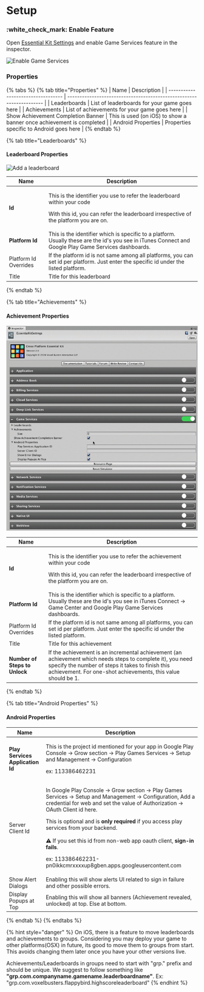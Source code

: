 # Setup

### :white\_check\_mark: Enable Feature

Open [Essential Kit Settings](../../overview/settings.md) and enable Game Services feature in the inspector.

![Enable Game Services](../../.gitbook/assets/EnableGameServices.gif)

### Properties

{% tabs %}
{% tab title="Properties" %}
| Name                               | Description                                                          |
| ---------------------------------- | -------------------------------------------------------------------- |
| Leaderboards                       | List of leaderboards for your game goes here                         |
| Achievements                       | List of achievements for your game goes here                         |
| Show Achievement Completion Banner | This is used (on iOS) to show a banner once achievement is completed |
| Android Properties                 | Properties specific to Android goes here                             |
{% endtab %}

{% tab title="Leaderboards" %}
#### Leaderboard Properties

![Add a leaderboard](../../.gitbook/assets/GameServicesAddLeaderboard.gif)

| Name                  | Description                                                                                                                                                                |
| --------------------- | -------------------------------------------------------------------------------------------------------------------------------------------------------------------------- |
| **Id**                | <p>This is the identifier you use to refer the leaderboard within your code</p><p>With this id, you can refer the leaderboard irrespective of the platform you are on.</p> |
| **Platform Id**       | This is the identifier which is specific to a platform. Usually these are the id's you see in iTunes Connect and Google Play Game Services dashboards.                     |
| Platform Id Overrides | If the platform id is not same among all platforms, you can set id per platform. Just enter the specific id under the listed platform.                                     |
| Title                 | Title for this leaderboard                                                                                                                                                 |
{% endtab %}

{% tab title="Achievements" %}
#### Achievement Properties

![Add an Achievement](../../.gitbook/assets/GameServicesAddAchievement.gif)

| Name                          | Description                                                                                                                                                                                                                      |
| ----------------------------- | -------------------------------------------------------------------------------------------------------------------------------------------------------------------------------------------------------------------------------- |
| **Id**                        | <p>This is the identifier you use to refer the achievement within your code</p><p>With this id, you can refer the leaderboard irrespective of the platform you are on.</p>                                                       |
| **Platform Id**               | This is the identifier which is specific to a platform. Usually these are the id's you see in iTunes Connect -> Game Center and Google Play Game Services dashboards.                                                            |
| Platform Id Overrides         | If the platform id is not same among all platforms, you can set id per platform. Just enter the specific id under the listed platform.                                                                                           |
| Title                         | Title for this achievement                                                                                                                                                                                                       |
| **Number of Steps to Unlock** | If the achievement is an incremental achievement (an achievement which needs steps to complete it), you need specify the number of steps it takes to finish this achievement. For one-shot achievements, this value should be 1. |
{% endtab %}

{% tab title="Android Properties" %}
#### Android Properties

| Name                             | Description                                                                                                                                                                                                                                                                                                                                                                                                                                                                                                                                                             |
| -------------------------------- | ----------------------------------------------------------------------------------------------------------------------------------------------------------------------------------------------------------------------------------------------------------------------------------------------------------------------------------------------------------------------------------------------------------------------------------------------------------------------------------------------------------------------------------------------------------------------- |
| **Play Services Application Id** | <p>This is the project id mentioned for your app in Google Play Console ->  Grow section -> Play Games Services -> Setup and Management -> Configuration</p><p>ex: 113386462231</p>                                                                                                                                                                                                                                                                                                                                                                                     |
| Server Client Id                 | <p>In Google Play Console ->  Grow section -> Play Games Services -> Setup and Management -> Configuration, Add a credential for web and set the value of Authorization -> OAuth Client id here.</p><p></p><p>This is optional and is <strong>only required</strong> if you access play services from your backend. <br><br> <span data-gb-custom-inline data-tag="emoji" data-code="26a0">⚠</span> If you set this id from non-web app oauth client, <strong>sign-in fails</strong>.</p><p></p><p>ex: 113386462231-pn0ikkcmrxxxxup8gben.apps.googleusercontent.com</p> |
| Show Alert Dialogs               | Enabling this will show alerts UI related to sign in failure and other possible errors.                                                                                                                                                                                                                                                                                                                                                                                                                                                                                 |
| Display Popups at Top            | Enabling this will show all banners (Achievement revealed, unlocked) at top. Else at bottom.                                                                                                                                                                                                                                                                                                                                                                                                                                                                            |
{% endtab %}
{% endtabs %}

{% hint style="danger" %}
On iOS, there is a feature to move leaderboards and achievements to groups. Considering you may deploy your game to other platforms(OSX) in future, its good to move them to groups from start. This avoids changing them later once you have your other versions live.

Achievements/Leaderboards  in groups need to start with "grp." prefix and should be unique. We suggest to follow something like **"grp.com.companyname.gamename.leaderboardname"**. Ex: "grp.com.voxelbusters.flappybird.highscoreleaderboard"
{% endhint %}

